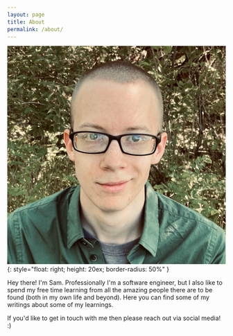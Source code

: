 ```yaml
---
layout: page
title: About
permalink: /about/
---
```


![Me](/assets/photo.jpg){: style="float: right; height: 20ex; border-radius: 50%" }

Hey there! I'm Sam. Professionally I'm a software engineer, but I also like to
spend my free time learning from all the amazing people there are to be found
(both in my own life and beyond). Here you can find some of my writings about
some of my learnings.

If you'd like to get in touch with me then please reach out via social media! :)
